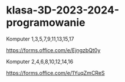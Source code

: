 # klasa-3D-2023-2024-programowanie

Komputer 1,3,5,7,9,11,13,15,17

https://forms.office.com/e/EjngzbQt0y

Komputer 2,4,6,8,10,12,14,16

https://forms.office.com/e/1YuqZmCReS
